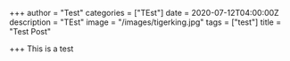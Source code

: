 +++
author = "Test"
categories = ["TEst"]
date = 2020-07-12T04:00:00Z
description = "TEst"
image = "/images/tigerking.jpg"
tags = ["test"]
title = "Test Post"

+++
This is a test